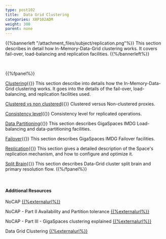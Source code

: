 ```yaml
---
type: post102
title:  Data Grid Clustering
categories: XAP102ADM
weight: 300
parent: none
---
```




{{%bannerleft "/attachment_files/subject/replication.png"%}}
This section describes in detail how In-Memory-Data-Grid clustering works. It covers fail-over, load-balancing and replication facilities.
{{%/bannerleft%}}




<br>


{{%fpanel%}}

[Clustering](data-grid-clustering-overview.html){{<wbr>}}
This section describe into details how the In-Memory-Data-Grid clustering works. It goes into the details of the fail-over, load-balancing, and replication facilities used.


[Clustered vs non clustered](clustered-vs-non-clustered-proxies.html){{<wbr>}}
Clustered versus Non-clustered proxies.

[Consistency level](consistency-level.html){{<wbr>}}
Consistency level for replicated operations.

[Data Partitioning](data-partitioning.html){{<wbr>}}
This section describes GigaSpaces IMDG Load-balancing and data-partitioning facilities.

[Failover](failover.html){{<wbr>}}
This section describes GigaSpaces IMDG Failover facilities.

[Replication](replication.html){{<wbr>}}
This section gives a detailed description of the Space's replication mechanism, and how to configure and optimize it.

[Split Brain](split-brain-and-primary-resolution.html){{<wbr>}}
This section describes Data-Grid cluster split brain and primary resolution flow.
{{%/fpanel%}}

<br>

#### Additional Resources



NoCAP [{{%externalurl%}}](http://natishalom.typepad.com/nati_shaloms_blog/2010/10/nocap.html)

NoCAP - Part II Availability and Partition tolerance [{{%externalurl%}}](http://natishalom.typepad.com/nati_shaloms_blog/2010/11/nocap-part-ii-availability-and-partition-tolerance.html)

NoCAP - Part III - GigaSpaces clustering explained [{{%externalurl%}}](http://natishalom.typepad.com/nati_shaloms_blog/2010/11/nocap-part-iii-gigaspaces-clustering-explained.html)

Data Grid Clustering [{{%externalurl%}}](http://www.slideboom.com/presentations/615477/GigaSpaces_HA)



